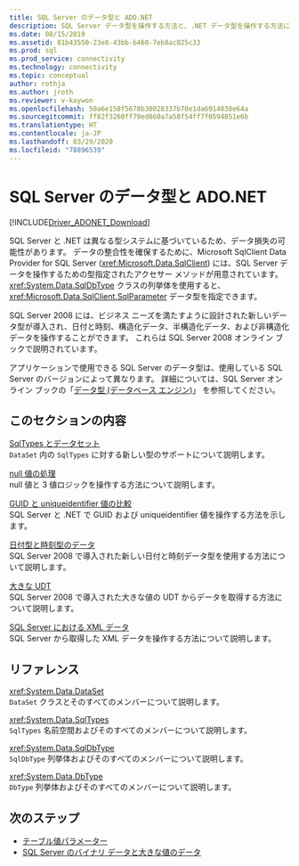 ```yaml
---
title: SQL Server のデータ型と ADO.NET
description: SQL Server データ型を操作する方法と、.NET データ型を操作する方法について説明します。
ms.date: 08/15/2019
ms.assetid: 81b43550-23e8-43bb-b460-7eb8ac825c33
ms.prod: sql
ms.prod_service: connectivity
ms.technology: connectivity
ms.topic: conceptual
author: rothja
ms.author: jroth
ms.reviewer: v-kaywon
ms.openlocfilehash: 50a6e158f5678b30028337b70e1da6914038e64a
ms.sourcegitcommit: ff82f3260ff79ed860a7a58f54ff7f0594851e6b
ms.translationtype: HT
ms.contentlocale: ja-JP
ms.lasthandoff: 03/29/2020
ms.locfileid: "78896539"
---
```

# <a name="sql-server-data-types-and-adonet"></a>SQL Server のデータ型と ADO.NET

[!INCLUDE[Driver_ADONET_Download](../../../includes/driver_adonet_download.md)]

SQL Server と .NET は異なる型システムに基づいているため、データ損失の可能性があります。 データの整合性を確保するために、Microsoft SqlClient Data Provider for SQL Server (<xref:Microsoft.Data.SqlClient>) には、SQL Server データを操作するための型指定されたアクセサー メソッドが用意されています。 <xref:System.Data.SqlDbType> クラスの列挙体を使用すると、<xref:Microsoft.Data.SqlClient.SqlParameter> データ型を指定できます。  
  
SQL Server 2008 には、ビジネス ニーズを満たすように設計された新しいデータ型が導入され、日付と時刻、構造化データ、半構造化データ、および非構造化データを操作することができます。 これらは SQL Server 2008 オンライン ブックで説明されています。  
  
アプリケーションで使用できる SQL Server のデータ型は、使用している SQL Server のバージョンによって異なります。 詳細については、SQL Server オンライン ブックの「[データ型 (データベース エンジン)](https://go.microsoft.com/fwlink/?LinkID=107468)」 を参照してください。
  
## <a name="in-this-section"></a>このセクションの内容  
[SqlTypes とデータセット](sqltypes-dataset.md)  
`DataSet` 内の `SqlTypes` に対する新しい型のサポートについて説明します。  
  
[null 値の処理](handle-null-values.md)  
null 値と 3 値ロジックを操作する方法について説明します。  
  
[GUID と uniqueidentifier 値の比較](compare-guid-uniqueidentifier-values.md)  
SQL Server と .NET で GUID および uniqueidentifier 値を操作する方法を示します。  
  
[日付型と時刻型のデータ](date-time-data.md)  
SQL Server 2008 で導入された新しい日付と時刻データ型を使用する方法について説明します。  
  
[大きな UDT](large-udts.md)  
SQL Server 2008 で導入された大きな値の UDT からデータを取得する方法について説明します。  
  
[SQL Server における XML データ](xml-data-sql-server.md)  
SQL Server から取得した XML データを操作する方法について説明します。  
  
## <a name="reference"></a>リファレンス  
<xref:System.Data.DataSet>  
`DataSet` クラスとそのすべてのメンバーについて説明します。  
  
<xref:System.Data.SqlTypes>  
`SqlTypes` 名前空間およびそのすべてのメンバーについて説明します。  
  
<xref:System.Data.SqlDbType>  
`SqlDbType` 列挙体およびそのすべてのメンバーについて説明します。  
  
<xref:System.Data.DbType>  
`DbType` 列挙体およびそのすべてのメンバーについて説明します。  
  
## <a name="next-steps"></a>次のステップ
- [テーブル値パラメーター](table-valued-parameters.md)
- [SQL Server のバイナリ データと大きな値のデータ](sql-server-binary-large-value-data.md)
